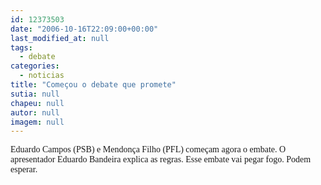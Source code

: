 ```yaml
---
id: 12373503
date: "2006-10-16T22:09:00+00:00"
last_modified_at: null
tags:
  - debate
categories:
  - noticias
title: "Começou o debate que promete"
sutia: null
chapeu: null
autor: null
imagem: null
---
```

<p><P><FONT face=Verdana>Eduardo Campos (PSB) e Mendonça Filho (PFL) começam agora o embate. O apresentador Eduardo Bandeira explica as regras. Esse embate vai pegar fogo. Podem esperar.</FONT></P> </p>
